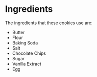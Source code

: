 # Ingredients

The ingredients that these cookies use are:
- Butter
- Flour
- Baking Soda
- Salt
- Chocolate Chips
- Sugar
- Vanilla Extract
- Egg
